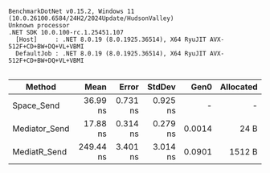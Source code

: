```

BenchmarkDotNet v0.15.2, Windows 11 (10.0.26100.6584/24H2/2024Update/HudsonValley)
Unknown processor
.NET SDK 10.0.100-rc.1.25451.107
  [Host]     : .NET 8.0.19 (8.0.1925.36514), X64 RyuJIT AVX-512F+CD+BW+DQ+VL+VBMI
  DefaultJob : .NET 8.0.19 (8.0.1925.36514), X64 RyuJIT AVX-512F+CD+BW+DQ+VL+VBMI


```
| Method        | Mean      | Error    | StdDev   | Gen0   | Allocated |
|-------------- |----------:|---------:|---------:|-------:|----------:|
| Space_Send    |  36.99 ns | 0.731 ns | 0.925 ns |      - |         - |
| Mediator_Send |  17.88 ns | 0.314 ns | 0.279 ns | 0.0014 |      24 B |
| MediatR_Send  | 249.44 ns | 3.401 ns | 3.014 ns | 0.0901 |    1512 B |
